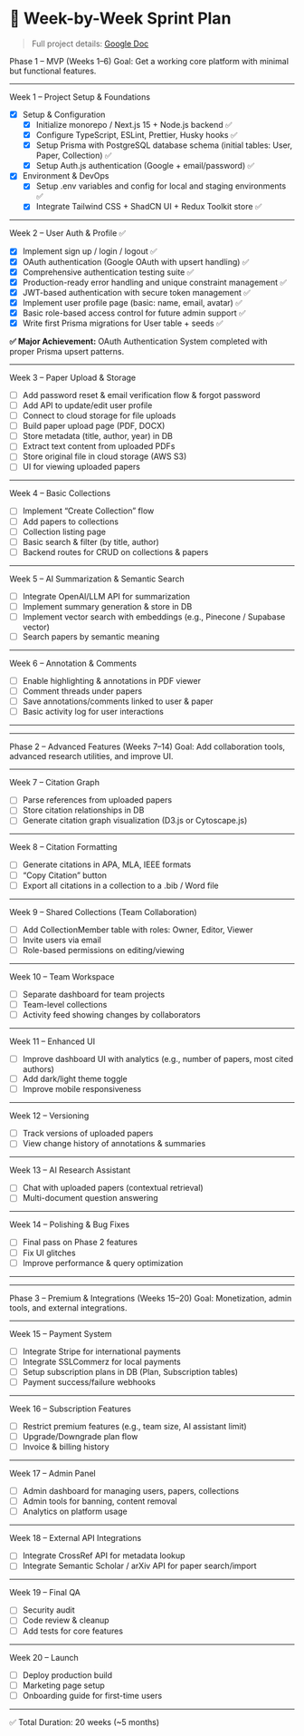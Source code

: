 # 📅 Week-by-Week Sprint Plan

> Full project details: [Google Doc](https://docs.google.com/document/d/10oG-05TTcYJD59hSRSaZbu1y9ygjzwUv26wyUCYi5_w/edit?usp=sharing)

Phase 1 – MVP (Weeks 1–6)
Goal: Get a working core platform with minimal but functional features.

---

Week 1 – Project Setup & Foundations

- [x] Setup & Configuration
  - [x] Initialize monorepo / Next.js 15 + Node.js backend ✅
  - [x] Configure TypeScript, ESLint, Prettier, Husky hooks ✅
  - [x] Setup Prisma with PostgreSQL database schema (initial tables: User, Paper, Collection) ✅
  - [x] Setup Auth.js authentication (Google + email/password) ✅

- [x] Environment & DevOps
  - [x] Setup .env variables and config for local and staging environments ✅
  - [x] Integrate Tailwind CSS + ShadCN UI + Redux Toolkit store ✅

---

Week 2 – User Auth & Profile ✅

- [x] Implement sign up / login / logout ✅
- [x] OAuth authentication (Google OAuth with upsert handling) ✅
- [x] Comprehensive authentication testing suite ✅
- [x] Production-ready error handling and unique constraint management ✅
- [x] JWT-based authentication with secure token management ✅
- [x] Implement user profile page (basic: name, email, avatar) ✅
- [x] Basic role-based access control for future admin support ✅
- [x] Write first Prisma migrations for User table + seeds ✅

**✅ Major Achievement:** OAuth Authentication System completed with proper Prisma upsert patterns.

---

Week 3 – Paper Upload & Storage

- [ ] Add password reset & email verification flow & forgot password
- [ ] Add API to update/edit user profile
- [ ] Connect to cloud storage for file uploads
- [ ] Build paper upload page (PDF, DOCX)
- [ ] Store metadata (title, author, year) in DB
- [ ] Extract text content from uploaded PDFs
- [ ] Store original file in cloud storage (AWS S3)
- [ ] UI for viewing uploaded papers

---

Week 4 – Basic Collections

- [ ] Implement “Create Collection” flow
- [ ] Add papers to collections
- [ ] Collection listing page
- [ ] Basic search & filter (by title, author)
- [ ] Backend routes for CRUD on collections & papers

---

Week 5 – AI Summarization & Semantic Search

- [ ] Integrate OpenAI/LLM API for summarization
- [ ] Implement summary generation & store in DB
- [ ] Implement vector search with embeddings (e.g., Pinecone / Supabase vector)
- [ ] Search papers by semantic meaning

---

Week 6 – Annotation & Comments

- [ ] Enable highlighting & annotations in PDF viewer
- [ ] Comment threads under papers
- [ ] Save annotations/comments linked to user & paper
- [ ] Basic activity log for user interactions

---

---

Phase 2 – Advanced Features (Weeks 7–14)
Goal: Add collaboration tools, advanced research utilities, and improve UI.

---

Week 7 – Citation Graph

- [ ] Parse references from uploaded papers
- [ ] Store citation relationships in DB
- [ ] Generate citation graph visualization (D3.js or Cytoscape.js)

---

Week 8 – Citation Formatting

- [ ] Generate citations in APA, MLA, IEEE formats
- [ ] “Copy Citation” button
- [ ] Export all citations in a collection to a .bib / Word file

---

Week 9 – Shared Collections (Team Collaboration)

- [ ] Add CollectionMember table with roles: Owner, Editor, Viewer
- [ ] Invite users via email
- [ ] Role-based permissions on editing/viewing

---

Week 10 – Team Workspace

- [ ] Separate dashboard for team projects
- [ ] Team-level collections
- [ ] Activity feed showing changes by collaborators

---

Week 11 – Enhanced UI

- [ ] Improve dashboard UI with analytics (e.g., number of papers, most cited authors)
- [ ] Add dark/light theme toggle
- [ ] Improve mobile responsiveness

---

Week 12 – Versioning

- [ ] Track versions of uploaded papers
- [ ] View change history of annotations & summaries

---

Week 13 – AI Research Assistant

- [ ] Chat with uploaded papers (contextual retrieval)
- [ ] Multi-document question answering

---

Week 14 – Polishing & Bug Fixes

- [ ] Final pass on Phase 2 features
- [ ] Fix UI glitches
- [ ] Improve performance & query optimization

---

---

Phase 3 – Premium & Integrations (Weeks 15–20)
Goal: Monetization, admin tools, and external integrations.

---

Week 15 – Payment System

- [ ] Integrate Stripe for international payments
- [ ] Integrate SSLCommerz for local payments
- [ ] Setup subscription plans in DB (Plan, Subscription tables)
- [ ] Payment success/failure webhooks

---

Week 16 – Subscription Features

- [ ] Restrict premium features (e.g., team size, AI assistant limit)
- [ ] Upgrade/Downgrade plan flow
- [ ] Invoice & billing history

---

Week 17 – Admin Panel

- [ ] Admin dashboard for managing users, papers, collections
- [ ] Admin tools for banning, content removal
- [ ] Analytics on platform usage

---

Week 18 – External API Integrations

- [ ] Integrate CrossRef API for metadata lookup
- [ ] Integrate Semantic Scholar / arXiv API for paper search/import

---

Week 19 – Final QA

- [ ] Security audit
- [ ] Code review & cleanup
- [ ] Add tests for core features

---

Week 20 – Launch

- [ ] Deploy production build
- [ ] Marketing page setup
- [ ] Onboarding guide for first-time users

---

✅ Total Duration: 20 weeks (~5 months)
